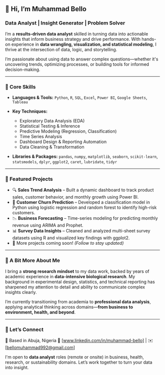 ## 👋 Hi, I’m Muhammad Bello

### Data Analyst | Insight Generator | Problem Solver

I’m a **results-driven data analyst** skilled in turning data into actionable insights that inform business strategy and drive performance. With hands-on experience in **data wrangling, visualization, and statistical modeling**, I thrive at the intersection of data, logic, and storytelling.

I’m passionate about using data to answer complex questions—whether it's uncovering trends, optimizing processes, or building tools for informed decision-making.

---

### 🔧 Core Skills

* **Languages & Tools:**
  `Python`, `R`, `SQL`, `Excel`, `Power BI`, `Google Sheets`, `Tableau`

* **Key Techniques:**

  * Exploratory Data Analysis (EDA)
  * Statistical Testing & Inference
  * Predictive Modeling (Regression, Classification)
  * Time Series Analysis
  * Dashboard Design & Reporting Automation
  * Data Cleaning & Transformation

* **Libraries & Packages:**
  `pandas`, `numpy`, `matplotlib`, `seaborn`, `scikit-learn`, `statsmodels`,
  `dplyr`, `ggplot2`, `caret`, `lubridate`, `tidyr`

---

### 📁 Featured Projects

* 🔍 **Sales Trend Analysis** – Built a dynamic dashboard to track product sales, customer behavior, and monthly growth using Power BI.
* 🧮 **Customer Churn Prediction** – Developed a classification model in Python using logistic regression and random forest to identify high-risk customers.
* 📉 **Business Forecasting** – Time-series modeling for predicting monthly revenue using ARIMA and Prophet.
* 📊 **Survey Data Insights** – Cleaned and analyzed multi-sheet survey datasets using R and visualized key findings with ggplot2.
* 📌 More projects coming soon! *(Follow to stay updated)*

---

### 🌱 A Bit More About Me

I bring a **strong research mindset** to my data work, backed by years of academic experience in **data-intensive biological research**. My background in experimental design, statistics, and technical reporting has sharpened my attention to detail and ability to communicate complex insights clearly.

I’m currently transitioning from academia to **professional data analysis**, applying analytical thinking across domains—**from business to environment, health, and beyond**.

---

### 📢 Let’s Connect

📍 Based in Abuja, Nigeria
🔗 [www.linkedin.com/in/muhammad-bello] | ✉️ \[[bellomuhammad992@gmail.com](mailto:bellomuhammad992@gmail.com)]

I'm open to **data analyst** roles (remote or onsite) in business, health, research, or sustainability domains. Let’s work together to turn your data into insight.

